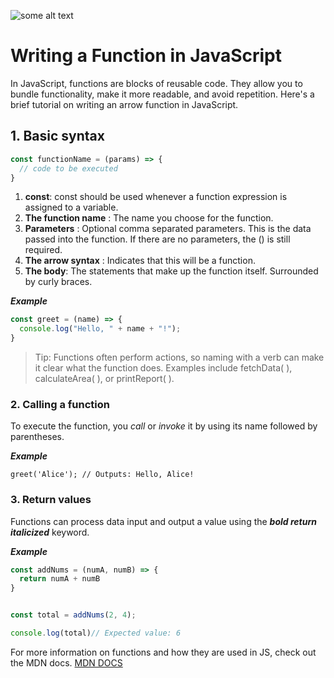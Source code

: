 ![some alt text](https://images.unsplash.com/photo-1613490900233-141c5560d75d?w=2000&auto=format&fit=crop&q=60&ixlib=rb-4.0.3&ixid=M3wxMjA3fDB8MHxzZWFyY2h8MTF8fGphdmFzY3JpcHR8ZW58MHx8MHx8fDA%3D)


# Writing a Function in JavaScript

In JavaScript, functions are blocks of reusable code. They allow you to bundle functionality, make it more readable, and avoid repetition. Here's a brief tutorial on writing an arrow function in JavaScript.

## 1. Basic syntax

```javascript
const functionName = (params) => {
  // code to be executed
}
```

1. **const**: const should be used whenever a function expression is assigned to a variable.
2. **The function name** : The name you choose for the function.
3. **Parameters** : Optional comma separated parameters. This is the data passed into the function. If there are no parameters, the () is still required.
4. **The arrow syntax** : Indicates that this will be a function.
5. **The body**: The statements that make up the function itself. Surrounded by curly braces.

***Example***

```javascript
const greet = (name) => {
  console.log("Hello, " + name + "!");
}
```

>Tip: Functions often perform actions, so naming with a verb can make it clear what the function does. Examples include fetchData( ), calculateArea( ), or printReport( ). 

### 2. Calling a function

To execute the function, you _call_ or _invoke_  it by using its name followed by parentheses.

***Example***

`greet('Alice'); // Outputs: Hello, Alice!`

### 3. Return values

Functions can process data input and output a value using the ***bold return italicized*** keyword.

***Example***

```javascript
const addNums = (numA, numB) => {
  return numA + numB
}


const total = addNums(2, 4);

console.log(total)// Expected value: 6
```

For more information on functions and how they are used in JS, check out the MDN docs. 
[MDN DOCS](https://developer.mozilla.org/en-US/docs/Web/JavaScript/Guide/Functions)
